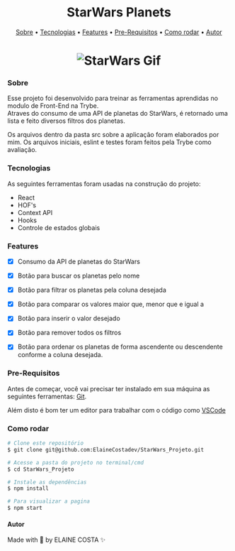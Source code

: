 <h1 align="center">StarWars Planets</h1>

<p align="center">
  <a href="#sobre">Sobre</a> • 
  <a href="#tecnologias">Tecnologias</a> • 
  <a href="#features">Features</a> • 
  <a href="#pre-requisitos">Pre-Requisitos</a> • 
  <a href="#como-rodar">Como rodar</a> • 
  <a href="#autor">Autor</a>
 
</p>

<h1 align="center">
  <img alt="StarWars Gif" title="StarWarsGif" src="./StarWars.gif" />
</h1>

### Sobre
Esse projeto foi desenvolvido para treinar as ferramentas aprendidas no modulo de Front-End na Trybe. <br>
Atraves do consumo de uma API de planetas do StarWars, é retornado uma lista e feito diversos filtros dos planetas.

Os arquivos dentro da pasta src sobre a aplicação foram elaborados por mim.
Os arquivos iniciais, eslint e testes foram feitos pela Trybe como avaliação.

### Tecnologias
As seguintes ferramentas foram usadas na construção do projeto:

- React
- HOF's
- Context API
- Hooks
- Controle de estados globais


### Features

- [x] Consumo da API de planetas do StarWars
- [x] Botão para buscar os planetas pelo nome
- [x] Botão para filtrar os planetas pela coluna desejada
- [x] Botão para comparar os valores maior que, menor que e igual a
- [x] Botão para inserir o valor desejado
- [x] Botão para remover todos os filtros
- [x] Botão para ordenar os planetas de forma ascendente ou descendente conforme a coluna desejada.


### Pre-Requisitos

Antes de começar, você vai precisar ter instalado em sua máquina as seguintes ferramentas:
[Git](https://git-scm.com).

Além disto é bom ter um editor para trabalhar com o código como [VSCode](https://code.visualstudio.com/)


### Como rodar

```bash
# Clone este repositório
$ git clone git@github.com:ElaineCostadev/StarWars_Projeto.git

# Acesse a pasta do projeto no terminal/cmd
$ cd StarWars_Projeto

# Instale as dependências
$ npm install

# Para visualizar a pagina
$ npm start
```

#### Autor

Made with 🧡 by ELAINE COSTA ✨
